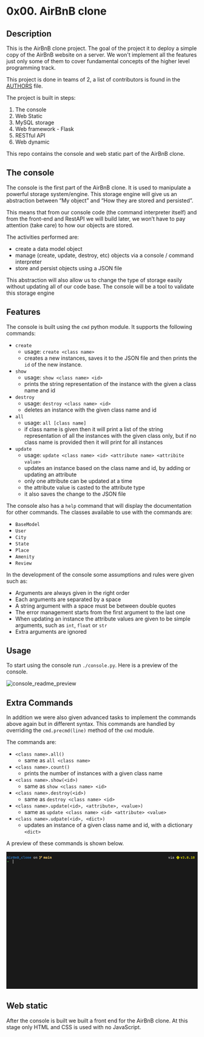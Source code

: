 # 0x00. AirBnB clone

## Description

This is the AirBnB clone project. The goal of the project it to deploy a simple
copy of the AirBnB website on a server. We won't implement all the features
just only some of them to cover fundamental concepts of the higher level
programming track.

This project is done in teams of 2, a list of contributors is found in the
[AUTHORS](./AUTHORS) file.

The project is built in steps:

1. The console
1. Web Static
1. MySQL storage
1. Web framework - Flask
1. RESTful API
1. Web dynamic

This repo contains the console and web static part of the AirBnB clone.

## The console

The console is the first part of the AirBnB clone. It is used to manipulate a
powerful storage system/engine. This storage engine will give us an abstraction
between “My object” and “How they are stored and persisted”.

This means that from our console code (the command interpreter itself) and
from the front-end and RestAPI we will build later, we won’t have to pay
attention (take care) to how our objects are stored.

The activities performed are:

- create a data model object
- manage (create, update, destroy, etc) objects via a console / command interpreter
- store and persist objects using a JSON file

This abstraction will also allow us to change the type of storage easily
without updating all of our code base. The console will be a tool to validate
this storage engine

## Features

The console is built using the `cmd` python module. It supports the following
commands:

- `create`
  - usage: `create <class name>`
  - creates a new instances, saves it to the JSON file and then prints the
    `id` of the new instance.
- `show`
  - usage: `show <class name> <id>`
  - prints the string representation of the instance with the given a
    class name and id
- `destroy`
  - usage: `destroy <class name> <id>`
  - deletes an instance with the given class name and id
- `all`
  - usage: `all [class name]`
  - if class name is given then it will print a list of the string
    representation of all the instances with the given class only, but if no
    class name is provided then it will print for all instances
- `update`
  - usage: `update <class name> <id> <attribute name> <attribite value>`
  - updates an instance based on the class name and id, by adding or updating
    an attribute
  - only one attribute can be updated at a time
  - the attribute value is casted to the attribute type
  - it also saves the change to the JSON file

The console also has a `help` command that will display the documentation
for other commands. The classes available to use with the commands are:

- `BaseModel`
- `User`
- `City`
- `State`
- `Place`
- `Amenity`
- `Review`

In the development of the console some assumptions and rules were given such as:

- Arguments are always given in the right order
- Each arguments are separated by a space
- A string argument with a space must be between double quotes
- The error management starts from the first argument to the last one
- When updating an instance the attribute values are given to be simple
  arguments, such as `int`, `float` or `str`
- Extra arguments are ignored

## Usage

To start using the console run `./console.py`. Here is a preview of the console.

![console_readme_preview](./assets/console_readme_preview.gif)

## Extra Commands

In addition we were also given advanced tasks to implement the commands above
again but in different syntax. This commands are handled by overriding the
`cmd.precmd(line)` method of the `cmd` module.

The commands are:

- `<class name>.all()`
  - same as `all <class name>`
- `<class name>.count()`
  - prints the number of instances with a given class name
- `<class name>.show(<id>)`
  - same as `show <class name> <id>`
- `<class name>.destroy(<id>)`
  - same as `destroy <class name> <id>`
- `<class name>.update(<id>, <attribute>, <value>)`
  - same as `update <class name> <id> <attribute> <value>`
- `<class name>.udpate(<id>, <dict>)`
  - updates an instance of a given class name and id, with a dictionary `<dict>`

A preview of these commands is shown below.

![console_extra_commands](./assets/console_extra_commands.gif)

## Web static

After the console is built we built a front end for the AirBnB clone.
At this stage only HTML and CSS is used with no JavaScript.
